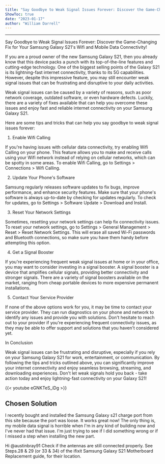 ```yaml
---
title: "Say Goodbye to Weak Signal Issues Forever: Discover the Game-Changing Fix for Your Samsung Galaxy S21's Wifi and Mobile Data Connectivity!"
ShowToc: true 
date: "2023-01-17"
author: "William Darrell"
---
```

*****
Say Goodbye to Weak Signal Issues Forever: Discover the Game-Changing Fix for Your Samsung Galaxy S21's Wifi and Mobile Data Connectivity!

If you are a proud owner of the new Samsung Galaxy S21, then you already know that this device packs a punch with its top-of-the-line features and cutting-edge technology. One of the biggest selling points of the Galaxy S21 is its lightning-fast internet connectivity, thanks to its 5G capabilities. However, despite this impressive feature, you may still encounter weak signal issues that can be frustrating and disruptive to your daily activities.

Weak signal issues can be caused by a variety of reasons, such as poor network coverage, outdated software, or even hardware defects. Luckily, there are a variety of fixes available that can help you overcome these issues and enjoy fast and reliable internet connectivity on your Samsung Galaxy S21.

Here are some tips and tricks that can help you say goodbye to weak signal issues forever:

1. Enable Wifi Calling

If you're having issues with cellular data connectivity, try enabling Wifi Calling on your phone. This feature allows you to make and receive calls using your Wifi network instead of relying on cellular networks, which can be spotty in some areas. To enable Wifi Calling, go to Settings > Connections > Wifi Calling.

2. Update Your Phone's Software

Samsung regularly releases software updates to fix bugs, improve performance, and enhance security features. Make sure that your phone's software is always up-to-date by checking for updates regularly. To check for updates, go to Settings > Software Update > Download and Install.

3. Reset Your Network Settings

Sometimes, resetting your network settings can help fix connectivity issues. To reset your network settings, go to Settings > General Management > Reset > Reset Network Settings. This will erase all saved Wi-Fi passwords and Bluetooth connections, so make sure you have them handy before attempting this option.

4. Get a Signal Booster

If you're experiencing frequent weak signal issues at home or in your office, you may want to consider investing in a signal booster. A signal booster is a device that amplifies cellular signals, providing better connectivity and stronger signals. There are a variety of signal boosters available on the market, ranging from cheap portable devices to more expensive permanent installations.

5. Contact Your Service Provider

If none of the above options work for you, it may be time to contact your service provider. They can run diagnostics on your phone and network to identify any issues and provide you with solutions. Don't hesitate to reach out to your provider if you're experiencing frequent connectivity issues, as they may be able to offer support and solutions that you haven't considered yet.

In Conclusion

Weak signal issues can be frustrating and disruptive, especially if you rely on your Samsung Galaxy S21 for work, entertainment, or communication. By following the tips and tricks outlined above, you can significantly improve your internet connectivity and enjoy seamless browsing, streaming, and downloading experiences. Don't let weak signals hold you back - take action today and enjoy lightning-fast connectivity on your Galaxy S21!

{{< youtube eGNKTeS_iDg >}} 



## Chosen Solution
 I recently bought and installed the Samsung Galaxy s21 charge port from this site because the port was loose. It works great now! The only thing is, my mobile data signal is horrible when I'm in any kind of building now and I've never had that issue. I'm just trying to see if I did something wrong or if I missed a step when installing the new part.

 Hi @austinbray91
Check if the antennas are still connected properly.
See Steps.28 & 29 (or 33 & 34) of the ifixit Samsung Galaxy S21 Motherboard Replacement guide, for their location.




